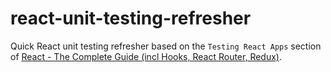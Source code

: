 # react-unit-testing-refresher

Quick React unit testing refresher based on the `Testing React Apps` section of [React - The Complete Guide (incl Hooks, React Router, Redux)](https://www.udemy.com/course/react-the-complete-guide-incl-redux/).
